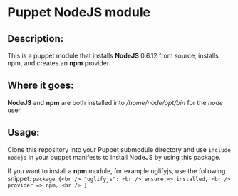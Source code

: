 # Puppet NodeJS module
## Description:
This is a puppet module that installs __NodeJS__ 0.6.12 from source, installs npm, and creates an __npm__ provider.

## Where it goes:
__NodeJS__ and __npm__ are both installed into */home/node/opt/bin* for the *node* user.

## Usage:
Clone this repository into your Puppet submodule directory and use `include nodejs` in your puppet manifests to install
NodeJS by using this package.

If you want to install a __npm__  module, for example uglifyjs, use the following snippet:
`package {<br />
    "uglifyjs": <br />
        ensure => installed, <br />
        provider => npm, <br />
}`
